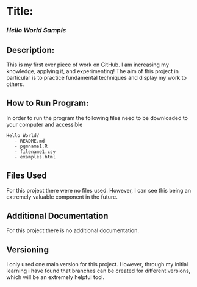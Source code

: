 # **Title:** 
### *Hello World Sample*

## Description:
This is my first ever piece of work on GitHub. I am increasing my knowledge, applying it, and experimenting! The aim of this project in particular is to practice fundamental techniques and display my work to others.


## How to Run Program:
In order to run the program the following files need to be downloaded to your computer and accessible
```
Hello_World/
   - README.md
   - pgmname1.R
   - filename1.csv
   - examples.html
``` 
    
## Files Used
For this project there were no files used. However, I can see this being an extremely valuable component in the future.

## Additional Documentation
For this project there is no additional documentation.

## Versioning
I only used one main version for this project. However, through my initial learning i have found that branches can be created for different versions, which will be an extremely helpful tool. 

<!---
haleystessman/haleystessman is a ✨ special ✨ repository because its `README.md` (this file) appears on your GitHub profile.
You can click the Preview link to take a look at your changes.
--->

